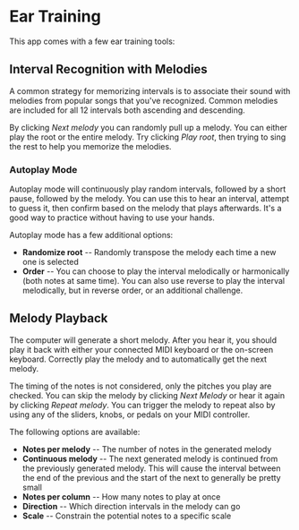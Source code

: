 # Ear Training

This app comes with a few ear training tools:

## Interval Recognition with Melodies

A common strategy for memorizing intervals is to associate their sound with
melodies from popular songs that you've recognized. Common melodies are
included for all 12 intervals both ascending and descending.

By clicking *Next melody* you can randomly pull up a melody. You can either
play the root or the entire melody. Try clicking *Play root*, then trying to
sing the rest to help you memorize the melodies.

### Autoplay Mode

Autoplay mode will continuously play random intervals, followed by a short
pause, followed by the melody. You can use this to hear an interval, attempt to
guess it, then confirm based on the melody that plays afterwards. It's a good
way to practice without having to use your hands.

Autoplay mode has a few additional options:

* **Randomize root** -- Randomly transpose the melody each time a new one is selected
* **Order** -- You can choose to play the interval melodically or harmonically (both notes at same time). You can also use reverse to play the interval melodically, but in reverse order, or an additional challenge.

## Melody Playback

The computer will generate a short melody. After you hear it, you should play
it back with either your connected MIDI keyboard or the on-screen keyboard.
Correctly play the melody and to automatically get the next melody.

The timing of the notes is not considered, only the pitches you play are
checked. You can skip the melody by clicking *Next Melody* or hear it again by
clicking *Repeat melody*. You can trigger the melody to repeat also by using
any of the sliders, knobs, or pedals on your MIDI controller.

The following options are available:

* **Notes per melody** -- The number of notes in the generated melody
* **Continuous melody** -- The next generated melody is continued from the previously generated melody. This will cause the interval between the end of the previous and the start of the next to generally be pretty small
* **Notes per column** -- How many notes to play at once
* **Direction** -- Which direction intervals in the melody can go
* **Scale** -- Constrain the potential notes to a specific scale
